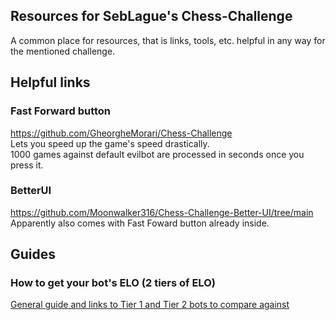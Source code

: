 ## Resources for SebLague's Chess-Challenge
A common place for resources, that is links, tools, etc. helpful in any way for the mentioned challenge.

## Helpful links
### Fast Forward button
https://github.com/GheorgheMorari/Chess-Challenge <br/>
Lets you speed up the game's speed drastically. <br/>
1000 games against default evilbot are processed in seconds once you press it.

### BetterUI
https://github.com/Moonwalker316/Chess-Challenge-Better-UI/tree/main <br/>
Apparently also comes with Fast Foward button already inside. <br/>

## Guides

### How to get your bot's ELO (2 tiers of ELO)
[General guide and links to Tier 1 and Tier 2 bots to compare against
](https://github.com/Tumpa-Prizrak/MyBot-Chess-Challenge/blob/main/Chess-Challenge/guides/elo.md) <br/>

